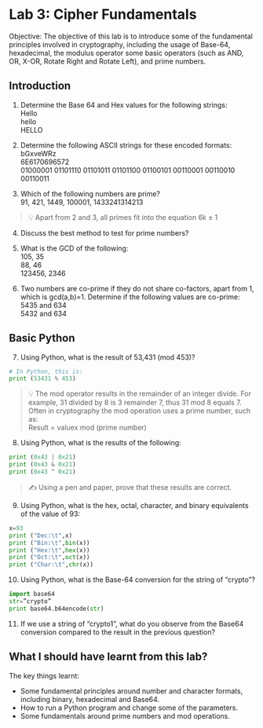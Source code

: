 # Lab 3: Cipher Fundamentals 

Objective: The objective of this lab is to introduce some of the fundamental principles involved in cryptography, including the usage of Base-64, hexadecimal, the modulus operator some basic operators (such as AND, OR, X-OR, Rotate Right and Rotate Left), and prime numbers. 
 


## Introduction
1. Determine the Base 64 and Hex values for the following strings:  
Hello  
hello  
HELLO

2. Determine the following ASCII strings for these encoded formats:  
bGxveWRz  
6E6170696572  
01000001 01101110 01101011 01101100 01100101 00110001 00110010 00110011 

3. Which of the following numbers are prime?  
91, 421, 1449, 100001, 1433241314213

> :bulb: Apart from 2 and 3, all primes fit into the equation 6k ± 1

4. Discuss the best method to test for prime numbers?

5. What is the GCD of the following:  
105, 35  
88, 46  
123456, 2346 

6. Two numbers are co-prime if they do not share co-factors, apart from 1, which is gcd(a,b)=1.  Determine if the following values are co-prime: 
5435 and 634  
5432 and 634

## Basic Python

7. Using Python, what is the result of 53,431 (mod 453)?  

```python
# In Python, this is:  
print (53431 % 453) 
```
> :bulb: The mod operator results in the remainder of an integer divide. For example, 31 divided by 8 is 3 remainder 7, thus 31 mod 8 equals 7. Often in cryptography the mod operation uses a prime number, such as:  
Result = valuex mod (prime number) 

8. Using Python, what is the results of the following:

```python
print (0x43 | 0x21)  
print (0x43 & 0x21)  
print (0x43 ^ 0x21)  
```

> :writing_hand: Using a pen and paper, prove that these results are correct. 

9. Using Python, what is the hex, octal, character, and binary equivalents of the value of 93:   

```python
x=93 
print ("Dec:\t",x)
print ("Bin:\t",bin(x)) 
print ("Hex:\t",hex(x)) 
print ("Oct:\t",oct(x)) 
print ("Char:\t",chr(x))
```

10. Using Python, what is the Base-64 conversion for the string of “crypto”?  

```python
import base64 
str=”crypto” 
print base64.b64encode(str) 
```

11. If we use a string of “crypto1”, what do you observe from the Base64 conversion compared to the result in the previous question? 


## What I should have learnt from this lab?
The key things learnt:  
- Some fundamental principles around number and character formats, including binary, hexadecimal and Base64.  
- How to run a Python program and change some of the parameters.
- Some fundamentals around prime numbers and mod operations.
